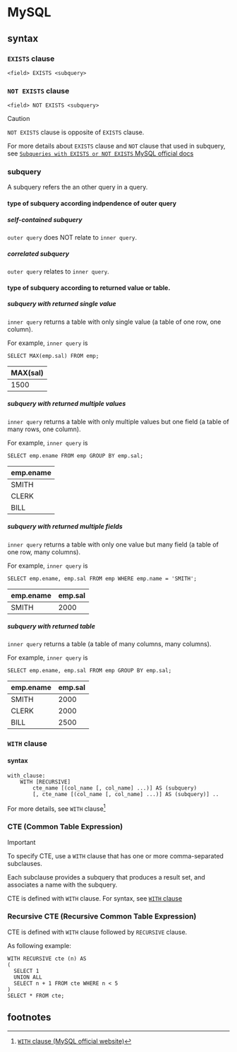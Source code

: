 # MySQL
## syntax
### `EXISTS` clause

```
<field> EXISTS <subquery>
```

### `NOT EXISTS` clause

```
<field> NOT EXISTS <subquery>
```

> [!CAUTION]
> `NOT EXISTS` clause is opposite of `EXISTS` clause.

For more details about `EXISTS` clause and `NOT` clause that used in subquery, see [`Subqueries with EXISTS or NOT EXISTS` MySQL official docs](https://dev.mysql.com/doc/refman/8.4/en/exists-and-not-exists-subqueries.html)
### subquery
A subquery refers the an other query in a query.

#### type of subquery according indpendence of outer query
##### self-contained subquery
`outer query` does NOT relate to `inner query`.

##### correlated subquery
`outer query` relates to `inner query`.

#### type of subquery according to returned value or table.
##### subquery with returned single value
`inner query` returns a table with only single value (a table of one row, one column).

For example, `inner query` is 

`SELECT MAX(emp.sal) FROM emp;`

| MAX(sal) |
| :- |
| 1500 |

##### subquery with returned multiple values
`inner query` returns a table with only multiple values but one field (a table of many rows, one column).

For example, `inner query` is

`SELECT emp.ename FROM emp GROUP BY emp.sal;`

| emp.ename |
| :- |
| SMITH |
| CLERK |
| BILL |

##### subquery with returned multiple fields
`inner query` returns a table with only one value but many field (a table of one row, many columns).

For example, `inner query` is

`SELECT emp.ename, emp.sal FROM emp WHERE emp.name = 'SMITH';`

| emp.ename | emp.sal |
| :- | :- |
| SMITH | 2000 |

##### subquery with returned table
`inner query` returns a table (a table of many columns, many columns).

For example, `inner query` is

`SELECT emp.ename, emp.sal FROM emp GROUP BY emp.sal;`

| emp.ename | emp.sal |
| :- | :- |
| SMITH | 2000 |
| CLERK | 2000 |
| BILL | 2500 |


### `WITH` clause
#### syntax 

```
with_clause:
    WITH [RECURSIVE]
        cte_name [(col_name [, col_name] ...)] AS (subquery)
        [, cte_name [(col_name [, col_name] ...)] AS (subquery)] ..
```

For more details, see `WITH` clause[^1]

### CTE (Common Table Expression)

> [!IMPORTANT]
> To specify CTE, use a `WITH` clause that has one or more comma-separated subclauses.
>
> Each subclause provides a subquery that produces a result set, and associates a name with the subquery. 

CTE is defined with `WITH` clause.
For syntax, see [`WITH` clause](#syntax-1)

### Recursive CTE (Recursive Common Table Expression)
CTE is defined with `WITH` clause followed by `RECURSIVE` clause.

As following example:

```
WITH RECURSIVE cte (n) AS
(
  SELECT 1
  UNION ALL
  SELECT n + 1 FROM cte WHERE n < 5
)
SELECT * FROM cte;
```

## footnotes
[^1]: [`WITH` clause (MySQL official website)](https://dev.mysql.com/doc/refman/8.4/en/with.html)
